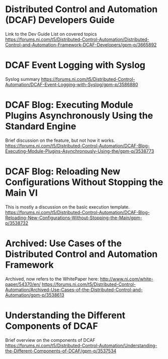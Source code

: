 # Distributed Control and Automation (DCAF) Developers Guide
Link to the Dev Guide
List on covered topics
https://forums.ni.com/t5/Distributed-Control-Automation/Distributed-Control-and-Automation-Framework-DCAF-Developers/gpm-p/3665892

# DCAF Event Logging with Syslog
Syslog summary
https://forums.ni.com/t5/Distributed-Control-Automation/DCAF-Event-Logging-with-Syslog/gpm-p/3586880

# DCAF Blog: Executing Module Plugins Asynchronously Using the Standard Engine
Brief discussion on the feature, but not how it works.
https://forums.ni.com/t5/Distributed-Control-Automation/DCAF-Blog-Executing-Module-Plugins-Asynchronously-Using-the/gpm-p/3538773

# DCAF Blog: Reloading New Configurations Without Stopping the Main VI
This is mostly a discussion on the basic execution template.
https://forums.ni.com/t5/Distributed-Control-Automation/DCAF-Blog-Reloading-New-Configurations-Without-Stopping-the-Main/gpm-p/3538732

# Archived: Use Cases of the Distributed Control and Automation Framework
Archived, now refers to the WhitePaper here: http://www.ni.com/white-paper/54370/en/
https://forums.ni.com/t5/Distributed-Control-Automation/Archived-Use-Cases-of-the-Distributed-Control-and-Automation/gpm-p/3538613

# Understanding the Different Components of DCAF
Brief overview on the components of DCAF
https://forums.ni.com/t5/Distributed-Control-Automation/Understanding-the-Different-Components-of-DCAF/gpm-p/3537534
